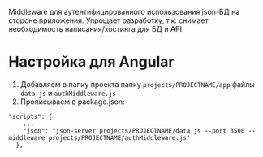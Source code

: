 Middleware для аутентифицированного использования json-БД на стороне приложения. Упрощает разработку, т.к. снимает необходимость написания/хостинга для БД и API. 

# Настройка для Angular
1. Добавляем в папку проекта папку `projects/PROJECTNAME/app` файлы `data.js` и `authMiddleware.js`
2. Прописываем в package.json:
```
"scripts": {
    ...
    "json": "json-server projects/PROJECTNAME/data.js --port 3500 --middleware projects/PROJECTNAME/authMiddleware.js"
  },
```
